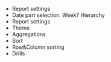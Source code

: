 * Report settings
* Date part selection. Week? Hierarchy
* Report settings
* Theme
* Aggregations
* Sort
* Row&Column sorting
* Drills